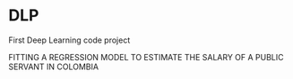 # DLP
First Deep Learning code project

FITTING A REGRESSION MODEL TO ESTIMATE THE SALARY OF A PUBLIC SERVANT IN COLOMBIA

